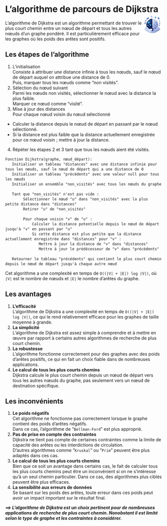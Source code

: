 # **L’algorithme de parcours de Dijkstra** <a href="../../"><img src="../../../assets/images/ai1.png" alt="Business intelligence" align="right" height="64px"></a>
L’algorithme de Dijkstra est un algorithme permettant de trouver le plus court chemin entre un nœud de départ et tous les autres nœuds d’un graphe pondéré. Il est particulièrement efficace pour les graphes où les poids des arêtes sont positifs.

## **Les étapes de l’algorithme**
1. L’initialisation  
Consiste à attribuer une distance infinie à tous les nœuds, sauf le nœud de départ auquel on attribue une distance de 0.  
Puis, marquer tous les nœuds comme “non visités”.
1. Sélection du nœud suivant  
Parmi les nœuds non visités, sélectionner le nœud avec la distance la plus faible.  
Marquer ce nœud comme “visité”.
1. Mise à jour des distances  
Pour chaque nœud voisin du nœud sélectionné  
* Calculer la distance depuis le nœud de départ en passant par le nœud sélectionné.
* Si la distance est plus faible que la distance actuellement enregistrée pour ce nœud voisin ; mettre à jour la distance.
4. Répéter les étapes 2 et 3 tant que tous les nœuds aient été visités.
```statao
Fonction Dijkstra(graphe, nœud_départ):
   Initialiser un tableau "distances" avec une distance infinie pour tous les nœuds, sauf le nœud de départ qui a une distance de 0
   Initialiser un tableau "précédents" avec une valeur null pour tous les nœuds
   Initialiser un ensemble "non_visités" avec tous les nœuds du graphe

   Tant que "non_visités" n'est pas vide :
        Sélectionner le nœud "u" dans "non_visités" avec la plus petite distance dans "distances"
        Retirer "u" de "non_visités"

        Pour chaque voisin "v" de "u" :
            Calculer la distance potentielle depuis le nœud de départ jusqu'à "v" en passant par "u"
            Si cette distance est plus petite que la distance actuellement enregistrée dans "distances" pour "v" :
               Mettre à jour la distance de "v" dans "distances"
               Mettre à jour le prédécesseur de "v" dans "précédents"

   Retourner le tableau "précédents" qui contient le plus court chemin depuis le nœud de départ jusqu'à chaque autre nœud
```
Cet algorithme a une complexité en temps de `O((|V| + |E|) log |V|)`, où `|V|` est le nombre de nœuds et `|E|` le nombre d’arêtes du graphe.
## **Les avantages**
1. **L’efficacité**  
   L’algorithme de Dijkstra a une complexité en temps de `O((|V| + |E|) log |V|)`, ce qui le rend relativement efficace pour les graphes de taille moyenne à grande.
2. **La simplicité**  
   L’algorithme de Dijkstra est assez simple à comprendre et à mettre en œuvre par rapport à certains autres algorithmes de recherche de plus court chemin.
3. **La robustesse**  
   L’algorithme fonctionne correctement pour des graphes avec des poids d’arêtes positifs, ce qui en fait un choix fiable dans de nombreuses applications.
4. **Le calcul de tous les plus courts chemins**  
   Dijkstra calcule le plus court chemin depuis un nœud de départ vers tous les autres nœuds du graphe, pas seulement vers un nœud de destination spécifique.
## **Les inconvénients**
1. **Le poids négatifs**  
   Cet algorithme ne fonctionne pas correctement lorsque le graphe contient des poids d’arêtes négatifs.  
   Dans ce cas, l’algorithme de ”`Bellman-Ford`” est plus approprié.
2. **Pas de prise en compte des contraintes**  
   Dijkstra ne tient pas compte de certaines contraintes comme la limite de capacité des arêtes ou les interdictions de circulation.  
   D’autres algorithmes comme ”`Kruskal`” ou ”`Prim`” peuvent être plus adaptés dans ces cas.
3. **Le calcul de tous les plus courts chemins**  
   Bien que ce soit un avantage dans certains cas, le fait de calculer tous les plus courts chemins peut être un inconvénient si on ne s’intéresse qu’à un seul chemin particulier. Dans ce cas, des algorithmes plus ciblés peuvent être plus efficaces.
4. **La sensibilité aux erreurs de données**  
   Se basant sur les poids des arêtes, toute erreur dans ces poids peut avoir un impact important sur le résultat final.

_**⟹ L’algorithme de Dijkstra est un choix pertinent pour de nombreuses applications de recherche de plus court chemin. Nonobstant il est limité selon le type de graphe et les contraintes à considérer.**_